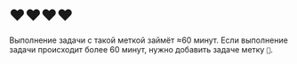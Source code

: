 # ❤️❤️❤️❤️

Выполнение задачи с такой меткой займёт ≈60 минут. Если выполнение задачи происходит более 60 минут, нужно добавить задаче метку `🐘`.
